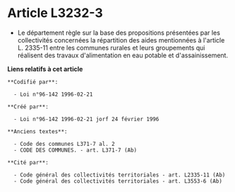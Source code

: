 # Article L3232-3

- Le département règle sur la base des propositions présentées par les collectivités concernées la répartition des aides
mentionnées à l'article L. 2335-11 entre les communes rurales et leurs groupements qui réalisent des travaux d'alimentation
en eau potable et d'assainissement.

**Liens relatifs à cet article**

	**Codifié par**:

	  - Loi n°96-142 1996-02-21

	**Créé par**:

	  - Loi n°96-142 1996-02-21 jorf 24 février 1996

	**Anciens textes**:

	  - Code des communes L371-7 al. 2
	  - CODE DES COMMUNES. - art. L371-7 (Ab)

	**Cité par**:

	  - Code général des collectivités territoriales - art. L2335-11 (Ab)
	  - Code général des collectivités territoriales - art. L3553-6 (Ab)
